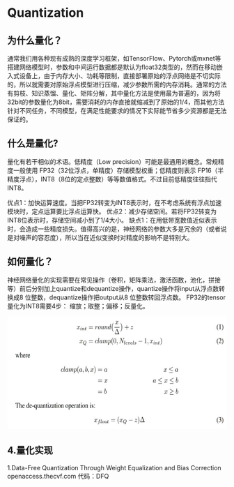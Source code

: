 # Quantization
## 为什么量化？
通常我们用各种现有成熟的深度学习框架，如TensorFlow、Pytorch或mxnet等搭建网络模型时，参数和中间运行数据都是默认为float32类型的，然而在移动嵌入式设备上，由于内存大小、功耗等限制，直接部署原始的浮点网络是不切实际的，所以就需要对原始浮点模型进行压缩，减少参数所需的内存消耗。通常的方法有剪枝、知识蒸馏、量化、矩阵分解，其中量化方法是使用最为普遍的，因为将32bit的参数量化为8bit，需要消耗的内存直接就缩减到了原始的1/4，而其他方法针对不同任务，不同模型，在满足性能要求的情况下实际能节省多少资源都是无法保证的。
## 什么是量化?
量化有若干相似的术语。低精度（Low precision）可能是最通用的概念。常规精度一般使用 FP32（32位浮点，单精度）存储模型权重；低精度则表示 FP16（半精度浮点），INT8（8位的定点整数）等等数值格式。不过目前低精度往往指代 INT8。

优点1：加快运算速度。当把FP32转变为INT8表示时，在不考虑系统有浮点加速模块时，定点运算要比浮点运算快。
优点2：减少存储空间。若将FP32转变为INT8位表示时，存储空间减小到了1/4大小。
缺点1：在用低带宽数值近似表示时，会造成一些精度损失。值得高兴的是，神经网络的参数大多是冗余的（或者说是对噪声的容忍度），所以当在近似变换时对精度的影响不是特别大。
## 如何量化？
神经网络量化的实现需要在常见操作（卷积，矩阵乘法，激活函数，池化，拼接等）前后分别加上quantize和dequantize操作，quantize操作将input从浮点数转换成8 位整数，dequantize操作把output从8 位整数转回浮点数。
FP32的tensor量化为INT8需要4步：
缩放；取整；偏移；反量化。

![image](https://github.com/xue1234730/Quantization/blob/main/quantization.jpg)
## 4.量化实现
1.Data-Free Quantization Through Weight Equalization and Bias Correction​openaccess.thecvf.com
代码：DFQ

